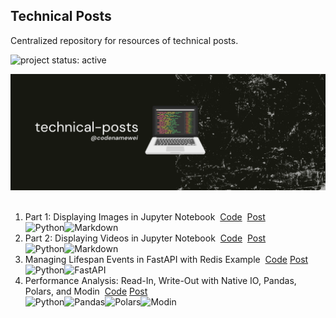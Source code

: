 ## Technical Posts




Centralized repository for resources of technical posts.

<p>
  <p align="left">
<img alt="project status: active" src="https://img.shields.io/badge/Project%20Status-%F0%9F%94%A5Active-brightgreen">

</p>

<img src="metadata/banner.png"></br></br>


1. Part 1: Displaying Images in Jupyter Notebook&nbsp;&nbsp;[Code](jupyter/post1_displaying-images-in-jupyter-notebook/readme.md)&nbsp;&nbsp;[Post](https://medium.com/better-programming/part-1-displaying-images-in-jupyter-notebook-50863b06af91)  
![Python](https://img.shields.io/badge/-Python-05122A?style=flat&logo=python)![Markdown](https://img.shields.io/badge/-Markdown-05122A?style=flat&logo=markdown)
2. Part 2: Displaying Videos in Jupyter Notebook&nbsp;&nbsp;[Code](jupyter/post2_displaying-videos-in-jupyter-notebook/readme.md)&nbsp;&nbsp;[Post](https://betterprogramming.pub/part-2-displaying-videos-in-jupyter-notebook-e9dda3bf1e20?sk=1b428e1f06a381badcb774209029d3dc)  
![Python](https://img.shields.io/badge/-Python-05122A?style=flat&logo=python)![Markdown](https://img.shields.io/badge/-Markdown-05122A?style=flat&logo=markdown)
3. Managing Lifespan Events in FastAPI with Redis Example&nbsp;&nbsp;[Code](fastapi/event_handling/part1_lifespan_event_handling_with_redis/server.py) [Post](https://medium.com/datadriveninvestor/part-1-managing-lifespan-events-in-fastapi-with-redis-example-a63db39bc5eb)  
![Python](https://img.shields.io/badge/-Python-05122A?style=flat&logo=python)![FastAPI](https://img.shields.io/badge/-FastAPI-05122A?style=flat&logo=fastapi)
4. Performance Analysis: Read-In, Write-Out with Native IO, Pandas, Polars, and Modin&nbsp;&nbsp;[Code](data/performance_analysis_readin_writeout/readme.md) [Post](https://medium.datadriveninvestor.com/performance-analysis-read-in-write-out-with-native-io-pandas-polars-and-modin-c1f295e57e73?sk=fe2cdc69803ec85af2d310c2fd7dfc5a)  
![Python](https://img.shields.io/badge/-Python-05122A?style=flat&logo=python)![Pandas](https://img.shields.io/badge/-Pandas-05122A?style=flat&logo=pandas)![Polars](https://img.shields.io/badge/-Polars-05122A?style=flat&logo=polars)![Modin](https://img.shields.io/badge/-Modin-05122A?style=flat&logo=modin)

